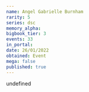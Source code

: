 ```yaml
---
name: Angel Gabrielle Burnham
rarity: 5
series: dsc
memory_alpha:
bigbook_tier: 3
events: 33
in_portal:
date: 26/01/2022
obtained: Event
mega: false
published: true
---
```


undefined
